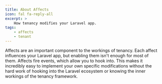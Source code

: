 ```yaml
---
title: About Affects
icon: fal fa-reply-all
excerpt: >
    How tenancy modifies your Laravel app.
tags:
    - affects
    - tenant
---
```

Affects are an important component to the workings of tenancy. Each affect influences your
Laravel app, but enabling them isn't enough for most of them. Affects fire events, which allow
you to hook into. This makes it incredibly easy to implement your own specific modifications
without the hard work of hooking into the Laravel ecosystem or knowing the inner workings of 
the tenancy framework.
